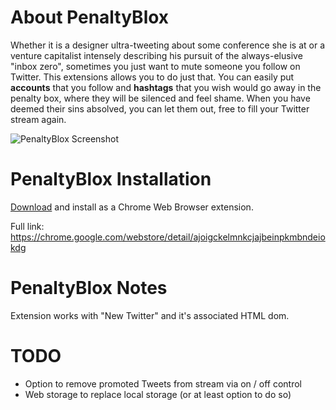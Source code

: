 # About PenaltyBlox

Whether it is a designer ultra-tweeting about some conference she is at or a venture capitalist intensely describing his pursuit of the always-elusive "inbox zero", sometimes you just want to mute someone you follow on Twitter. 
This extensions allows you to do just that. You can easily put **accounts** that you follow and **hashtags** that you wish would go away in the penalty box, where they will be silenced and feel shame. 
When you have deemed their sins absolved, you can let them out, free to fill your Twitter stream again.

![PenaltyBlox Screenshot](https://lh3.googleusercontent.com/-dXzlsrbw6cc/TsG38RkEHmI/AAAAAAAAAcY/42eaWWYV370/s640/penaltyblox.jpg)

# PenaltyBlox Installation

[Download](https://chrome.google.com/webstore/detail/ajoigckelmnkcjajbeinpkmbndeiokdg "Google Web Store") and install as a Chrome Web Browser extension.

Full link: <a title="Google Web Store" href="https://chrome.google.com/webstore/detail/ajoigckelmnkcjajbeinpkmbndeiokdg">https://chrome.google.com/webstore/detail/ajoigckelmnkcjajbeinpkmbndeiokdg</a>

# PenaltyBlox Notes
Extension works with "New Twitter" and it's associated HTML dom.

# TODO
- Option to remove promoted Tweets from stream via on / off control
- Web storage to replace local storage (or at least option to do so)
